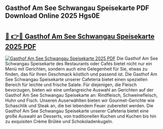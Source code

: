## Gasthof Am See Schwangau Speisekarte PDF Download Online 2025 Hgs0E

# <h2><a href="http://gc81vfs.nevu.top/?p=Gasthof+Am+See+Schwangau+Speisekarte">🔗 👉🔴 Gasthof Am See Schwangau Speisekarte 2025 PDF</a></h2>

[![Gasthof Am See Schwangau Speisekarte 2025 PDF](https://i.imgur.com/dBaPXMq.png)](http://gc81vfs.nevu.top/?p=Gasthof+Am+See+Schwangau+Speisekarte)
Die Gasthof Am See Schwangau Speisekarte des Restaurants oder Cafés bietet nicht nur ein Menü mit Gerichten, sondern auch eine Gelegenheit für Sie, etwas zu finden, das für Ihren Geschmack köstlich und passend ist. Die Gasthof Am See Schwangau Speisekarte unserer Cafeteria bietet einen speziellen Bereich für leichte und frische Salate. Für diejenigen, die Fleisch bevorzugen, bieten wir eine umfangreiche Auswahl an Gerichten auf der Gasthof Am See Schwangau Speisekarte an: Rindfleisch, Schweinefleisch, Huhn und Fisch. Unseren Auserwählten bieten wir Gourmet-Gerichte wie Schaschlik und Steak an, die bei lebendem Feuer zubereitet werden. Die Gasthof Am See Schwangau Speisekarte unserer Cafeteria bietet eine große Auswahl an Desserts, von traditionellen Kuchen und Kuchen bis hin zu exquisiten Crème Brûlée und Schokoladenkugeln.
